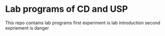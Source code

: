 # Lab programs of CD and USP
This repo contains lab programs
first experiment is lab introduction
second expriement is danger
